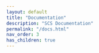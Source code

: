 ```yaml
---
layout: default
title: "Documentation"
description: "SCS Documentation"
permalink: "/docs.html"
nav_order: 3
has_children: true
---
```


